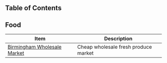 ## Table of Contents

## Food

| Item                                                                      | Description                          |
| ------------------------------------------------------------------------- | ------------------------------------ |
| [Birmingham Wholesale Market](https://birminghamwholesalemarket.company/) | Cheap wholesale fresh produce market |
